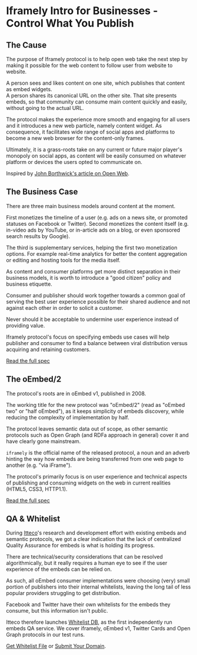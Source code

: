 # Iframely Intro for Businesses - Control What You Publish

## The Cause

The purpose of Iframely protocol is to help open web take the next step by making it possible 
for the web content to follow user from website to website. 

A person sees and likes content on one site, which publishes that content as embed widgets.  
A person shares its canonical URL on the other site. That site presents embeds, so that 
community can consume main content quickly and easily, without going to the actual URL. 

The protocol makes the experience more smooth and engaging for all users 
and it introduces a new web particle, namely content widget. 
As consequence, it facilitates wide range of social apps and platforms to become 
a new web browser for the content-only frames.

Ultimately, it is a grass-roots take on any current or future major 
player's monopoly on social apps, as content will be easily consumed on whatever platform 
or devices the users opted to communicate on.

Inspired by [John Borthwick's article on Open Web](http://www.businessinsider.com/how-to-save-the-internet-2009-11). 


## The Business Case

There are three main business models around content at the moment. 

First monetizes the timeline of a user (e.g. ads on a news site, or promoted statuses on Facebook or Twitter).
Second monetizes the content itself (e.g. in-video ads by YouTube, or in-article ads on a blog, 
or even sponsored search results by Google).

The third is supplementary services, helping the first two monetization options. For example 
real-time analytics for better the content aggregation or editing and hosting tools for the media itself.

As content and consumer platforms get more distinct separation in their business models, 
it is worth to introduce a "good citizen" policy and business etiquette.

Consumer and publisher should work together towards a common goal
of serving the best user experience possible for their shared audience 
and not against each other in order to solicit a customer.

Never should it be acceptable to undermine user experience instead of providing value.

Iframely protocol's focus on specifying embeds use cases will help publisher and consumer 
to find a balance between viral distribution versus acquiring and retaining customers.

[Read the full spec](http://iframely.com/oembed2)


## The oEmbed/2

The protocol's roots are in oEmbed v1, published in 2008. 

The working title for the new protocol was "oEmbed/2" (read as "oEmbed two" or "half oEmbed"), 
as it keeps simplicity of embeds discovery, while reducing the complexity of implementation by half. 

The protocol leaves semantic data out of scope, as other semantic protocols such as 
Open Graph (and RDFa approach in general) cover it and have clearly gone mainstream.

`iframely` is the official name of the released protocol, a noun and an adverb hinting the way 
how embeds are being transferred from one web page to another (e.g. "via iFrame").

The protocol's primarily focus is on user experience and technical aspects of publishing 
and consuming widgets on the web in current realities (HTML5, CSS3, HTTP1.1).

[Read the full spec](http://iframely.com/oembed2)


## QA & Whitelist

During [Itteco](http://itteco.com)'s research and development effort with existing embeds and semantic protocols, 
we got a clear indication that the lack of centralized Quality Assurance for embeds is what is 
holding its progress. 

There are technical/security considerations that can be resolved algorithmically, but it really 
requires a human eye to see if the user experience of the embeds can be relied on. 

As such, all oEmbed consumer implementations were choosing (very) small portion of publishers into their internal whitelists, 
leaving the long tail of less popular providers struggling to get distribution. 

Facebook and Twitter have their own whitelists for the embeds they consume, but this information isn't public.

Itteco therefore launches [Whitelist DB](http://iframely.com/qa), as the first independently run embeds QA service. 
We cover iframely, oEmbed v1, Twitter Cards and Open Graph protocols in our test runs. 

[Get Whitelist File](http://iframely.com/qa/buy) or [Submit Your Domain](http://iframely.com/qa/request). 